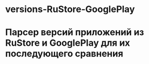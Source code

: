 # versions-RuStore-GooglePlay
# Парсер версий приложений из RuStore и GooglePlay для их последующего сравнения
